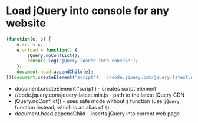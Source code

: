 # Load jQuery into console for any website

```javascript
(function(e, s) {
    e.src = s;
    e.onload = function() {
        jQuery.noConflict();
        console.log('jQuery loaded into console');
    };
    document.head.appendChild(e);
})(document.createElement('script'), '//code.jquery.com/jquery-latest.min.js')
```

- document.createElement('script') - creates script element
- //code.jquery.com/jquery-latest.min.js - path to the latest jQuery CDN
- jQuery.noConflict() - uses safe mode without ```$``` function (use ```jQuery``` function instead, which is an alias of ```$```)
- document.head.appendChild - inserts jQuery into current web page
